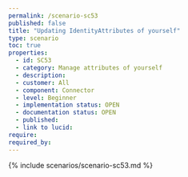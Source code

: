 ```yaml
---
permalink: /scenario-sc53
published: false
title: "Updating IdentityAttributes of yourself"
type: scenario
toc: true
properties:
  - id: SC53
  - category: Manage attributes of yourself
  - description:
  - customer: All
  - component: Connector
  - level: Beginner
  - implementation status: OPEN
  - documentation status: OPEN
  - published:
  - link to lucid:
require:
required_by:
---
```


{% include scenarios/scenario-sc53.md %}

